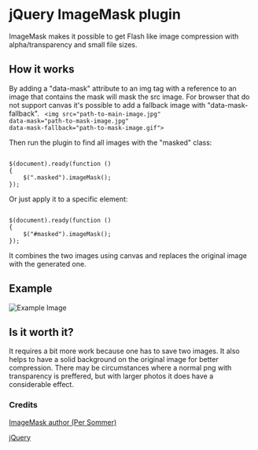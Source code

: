 # jQuery ImageMask plugin

ImageMask makes it possible to get Flash like image compression with alpha/transparency and small file sizes.

## How it works

By adding a "data-mask" attribute to an img tag with a reference to an image that contains the mask will mask the src image.
For browser that do not support canvas it's possible to add a fallback image with "data-mask-fallback".
<code>
\<img src="path-to-main-image.jpg" data-mask="path-to-mask-image.jpg" data-mask-fallback="path-to-mask-image.gif">
</code>

Then run the plugin to find all images with the "masked" class:

<code>
$(document).ready(function ()
{
	$(".masked").imageMask();
});
</code>

Or just apply it to a specific element:

<code>
$(document).ready(function ()
{
	$("#masked").imageMask();
});
</code>

It combines the two images using canvas and replaces the original image with the generated one.

## Example

![Example Image](https://raw.github.com/sommerper/jQueryImageMask/master/exampleimage.jpg)

## Is it worth it?
It requires a bit more work because one has to save two images. It also helps to have a solid background on the original image for better compression. There may be circumstances where a normal png with transparency is preffered, but with larger photos it does have a considerable effect.

### Credits
[ImageMask author (Per Sommer)](http://www.persommer.com)

[jQuery](http://jquery.com)
